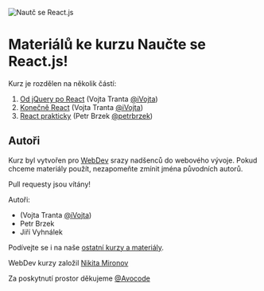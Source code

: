 ![Nautč se React.js](https://image.ibb.co/dnb7tv/react_event_fb_title_v03.png)

# Materiálů ke kurzu Naučte se React.js!

Kurz je rozdělen na několik částí:

1. [Od jQuery po React](./pt.1-jQuery-to-React) (Vojta Tranta [@iVojta](https://twitter.com/ivojta))
2. [Konečně React](./pt.2-React) (Vojta Tranta [@iVojta](https://twitter.com/ivojta))
2. [React prakticky](./pt.3-React-prakticky) (Petr Brzek [@petrbrzek](https://twitter.com/petrbrzek))


## Autoři
Kurz byl vytvořen pro [WebDev](https://www.facebook.com/groups/webdevjs) srazy nadšenců do webového vývoje. Pokud chceme materiály použít, nezapomeňte zmínit jména původních autorů.

Pull requesty jsou vítány!

Autoři:
- (Vojta Tranta [@iVojta](https://twitter.com/ivojta))
- Petr Brzek
- Jiří Vyhnálek


Podívejte se i na naše [ostatní kurzy a materiály](https://github.com/webdev-js-evenings).

WebDev kurzy založil [Nikita Mironov](https://www.facebook.com/why7e)

Za poskytnutí prostor děkujeme [@Avocode](https://avocode.com/)
